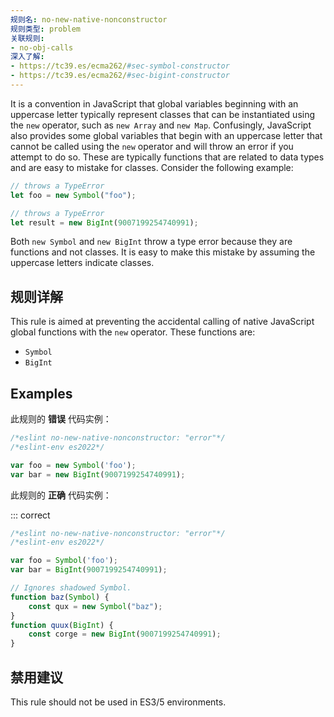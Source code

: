 ```yaml
---
规则名: no-new-native-nonconstructor
规则类型: problem
关联规则:
- no-obj-calls
深入了解:
- https://tc39.es/ecma262/#sec-symbol-constructor
- https://tc39.es/ecma262/#sec-bigint-constructor
---
```




It is a convention in JavaScript that global variables beginning with an uppercase letter typically represent classes that can be instantiated using the `new` operator, such as `new Array` and `new Map`. Confusingly, JavaScript also provides some global variables that begin with an uppercase letter that cannot be called using the `new` operator and will throw an error if you attempt to do so. These are typically functions that are related to data types and are easy to mistake for classes. Consider the following example:

```js
// throws a TypeError
let foo = new Symbol("foo");

// throws a TypeError
let result = new BigInt(9007199254740991);
```

Both `new Symbol` and `new BigInt` throw a type error because they are functions and not classes. It is easy to make this mistake by assuming the uppercase letters indicate classes.

## 规则详解

This rule is aimed at preventing the accidental calling of native JavaScript global functions with the `new` operator. These functions are:

* `Symbol`
* `BigInt`

## Examples

此规则的 **错误** 代码实例：



```js
/*eslint no-new-native-nonconstructor: "error"*/
/*eslint-env es2022*/

var foo = new Symbol('foo');
var bar = new BigInt(9007199254740991);
```

此规则的 **正确** 代码实例：

::: correct

```js
/*eslint no-new-native-nonconstructor: "error"*/
/*eslint-env es2022*/

var foo = Symbol('foo');
var bar = BigInt(9007199254740991);

// Ignores shadowed Symbol.
function baz(Symbol) {
    const qux = new Symbol("baz");
}
function quux(BigInt) {
    const corge = new BigInt(9007199254740991);
}

```

## 禁用建议

This rule should not be used in ES3/5 environments.
